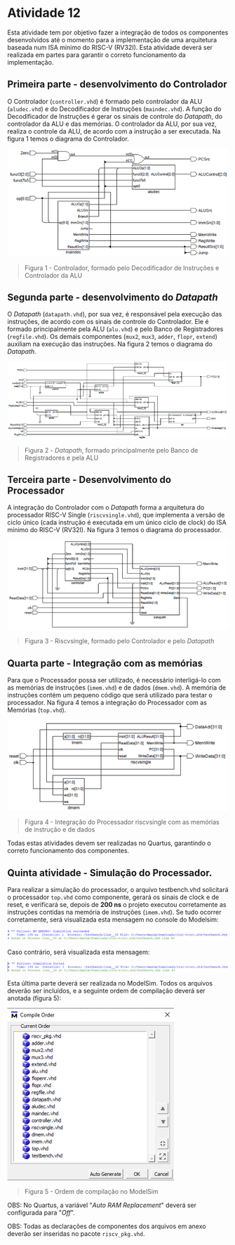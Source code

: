 # Atividade 12

Esta atividade tem por objetivo fazer a integração de todos os componentes desenvolvidos até o momento para a implementação de uma arquitetura baseada num ISA mínimo do RISC-V (RV32I). Esta atividade deverá ser realizada em partes para garantir o correto funcionamento da implementação.

## Primeira parte - desenvolvimento do Controlador

O Controlador (`controller.vhd`) é formado pelo controlador da ALU (`aludec.vhd`) e do Decodificador de Instruções (`maindec.vhd`). A função do Decodificador de Instruções é gerar os sinais de controle do *Datapath*, do controlador da ALU e das memórias. O controlador da ALU, por sua vez, realiza o controle da ALU, de acordo com a instrução a ser executada. Na figura 1 temos o diagrama do Controlador.

![Figura 1 - Controlador, formado pelo Decodificador de Instruções e Controlador da ALU](./img-12-1.png)

> Figura 1 - Controlador, formado pelo Decodificador de Instruções e Controlador da ALU

## Segunda parte - desenvolvimento do *Datapath*

O *Datapath* (`datapath.vhd`), por sua vez, é responsável pela execução das instruções, de acordo com os sinais de controle do Controlador. Ele é formado principalmente pela ALU (`alu.vhd`) e pelo Banco de Registradores (`regfile.vhd`). Os demais componentes (`mux2`, `mux3`, `adder`, `flopr`, `extend`) auxiliam na execução das instruções. Na figura 2 temos o diagrama do *Datapath*.

![Figura 2 - *Datapath*, formado principalmente pelo Banco de Registradores e pela ALU](./img-12-2.png)

> Figura 2 - *Datapath*, formado principalmente pelo Banco de Registradores e pela ALU

## Terceira parte - Desenvolvimento do Processador

A integração do Controlador com o *Datapath* forma a arquitetura do processador RISC-V Single (`riscvsingle.vhd`), que implementa a versão de ciclo único (cada instrução é executada em um único ciclo de clock) do ISA mínimo do RISC-V (RV32I). Na figura 3 temos o diagrama do processador.

![Figura 3 - Riscvsingle, formado pelo Controlador e pelo *Datapath*](./img-12-3.png)

> Figura 3 - Riscvsingle, formado pelo Controlador e pelo *Datapath*

## Quarta parte - Integração com as memórias

Para que o Processador possa ser utilizado, é necessário interligá-lo com as memórias de instruções (`imem.vhd`) e de dados (`dmem.vhd`). A memória de instruções contém um pequeno código que será utilizado para testar o processador. Na figura 4 temos a integração do Processador com as Memórias (`top.vhd`).

![Figura 4 - Integração do Processador riscvsingle com as memórias de instrução e de dados](./img-12-4.png)

> Figura 4 - Integração do Processador riscvsingle com as memórias de instrução e de dados

Todas estas atividades devem ser realizadas no Quartus, garantindo o correto funcionamento dos componentes.

## Quinta atividade - Simulação do Processador.

Para realizar a simulação do processador, o arquivo testbench.vhd solicitará o processador `top.vhd` como componente, gerará os sinais de clock e de reset, e verificará se, depois de **200 ns** o projeto executou corretamente as instruções contidas na memória de instruções (`imem.vhd`). Se tudo ocorrer corretamente, será visualizada esta mensagem no console do Modelsim:

![code-1](./img-12-5.png)

Caso contrário, será visualizada esta mensagem:

![code-2](./img-12-6.png)

Esta última parte deverá ser realizada no ModelSim. Todos os arquivos deverão ser incluídos, e a seguinte ordem de compilação deverá ser anotada (figura 5):

![Figura 5 - Ordem de compilação no ModelSim](./img-12-7.png)

> Figura 5 - Ordem de compilação no ModelSim

OBS: No Quartus, a variável "*Auto RAM Replacement*" deverá ser configurada para "*Off*". 

OBS: Todas as declarações de componentes dos arquivos em anexo deverão ser inseridas no pacote `riscv_pkg.vhd`.